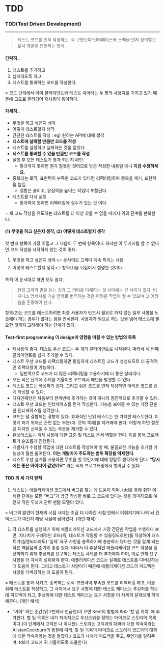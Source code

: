 # TDD

### TDD(Test Driven Development)

***

> 테스트 코드를 먼저 작성하는, 즉 구현보다 인터페이스와 스펙을 먼저 정의함으로서 개발을 진행하는 방식.

#### 간략히..

1. 테스트를 추가하고
2. 실패하도록 하고
3. 테스트를 통과하는 코드를 작성한다.

\= 코드 단계에서 이미 클라이언트와 테스트 릭이라는 두 명의 사용자를 가지고 있기 때문에 고도로 분리되어 재사용이 용이하다.

#### 자세히..

* 무엇을 하고 싶은지 생각
* 어떻게 테스트할지 생각
* 간단한 테스트를 작성 : eg) 원하는 API에 대해 생각
* **테스트에 실패할 만큼만 코드를 작성**
* 테스트를 실행하고 실패하는 것을 알았다.
* **테스트를 통과할 수 있을 만큼만 코드를 작성**
* 실행 후 모든 테스트가 통과 되는지 확인.
  * 통과하지 못하면 뭔가 잘못한 것이므로 방금 작성한 내용일 테니 **지금 수정하세요.**
* 중복되는 로직, 표현력이 부족한 코드가 있다면 리팩터링하여 중복을 제거, 표현력을 높임.
  * 결합은 줄이고, 응집력을 높이는 작업이 포함된다.
* 테스트를 다시 실행
  * 통과하지 못하면 리팩터링에 실수가 있는 것 이다.

\= 새 코드 작성을 유도하는 테스트를 더 이상 찾을 수 없을 때까지 위의 단계를 반복한다.

#### (1) 무엇을 하고 싶은지 생각, (2) 어떻게 테스트할지 생각

첫 번째 항목이 가장 어렵고 그 다음이 두 번째 항목이다. 하지만 이 두가지를 할 수 없다면 코드 작성을 시작하지 않는 것이 좋다.

1. 무엇을 하고 싶은지 생각 👉 온사이트 고객이 계속 외치는 내용
2. 어떻게 테스트할지 생각 👉 항목(1)을 뒤집어서 설명한 것이다.

특히 이 순서대로 하면 모두 쉽다.

> 현장 고객의 말을 듣는 것과 그 의미를 이해하는 것 사이에는 큰 차이가 있다. 비지니스 명세서를 기술 언어로 번역하는 것은 어려운 작업이 될 수 있으며 그 어려움을 존중해야 한다.

항목(2)는 코드를 테스트하려면 최종 사용자가 반드시 필요로 하지 않는 일부 사항을 노출해야 하는 경우가 많다는 점을 인식한다. 사용자가 필요로 하는 것을 넘어 테스트에 필요한 것까지 고려해야 하는 단계가 있다.

>

#### Test-first programming 이 design에 영향을 미칠 수 있는 방법의 목록

* 재사용이 좋다. 테스트 우선 코드는 두 개의 클라이언트로 시작된다. 따라서 세 번째 클라이언트를 쉽게 추가할 수 있다.
* 테스트 우선 코드를 리팩터링하면 동일하게 테스트된 코드가 생성되므로 더 공격적인 리팩터링이 가능하다.
  * 일반적으로 코드가 더 많은 리팩터링을 수용하기에 더 좋은 상태이다.
* 모든 작은 단계에 주의를 기울이면 코드에서 패턴을 발견할 수 있다.
* 테스트 코드는 작성하기 쉽다. 그리고 쉬운 코드를 먼저 작성하면 어려운 코드를 쉽게 작성할 수 있다.
* 디자인패턴은 처음부터 한꺼번에 추가하는 것이 아니라 점진적으로 추가할 수 있다.
* 테스트 우선 코드는 인터페이스를 먼저 작성한다. 기능을 보여줄 수 있는 가장 단순한 인터페이스를 생각한다.
* 코드는 덜 결합되는 경향이 있다. 효과적인 단위 테스트는 한 가지만 테스트한다. 이렇게 하기 위해선 관련 없는 부분(예: 모의 객체)을 제거해야 한다. 이렇게 하면 잘못된 디자인 선택일 수 있는 부분을 제거할 수 있다.
* 유닛테스트는 객체 사용에 대한 표준 및 테스트 문서 역할을 한다. 이를 통해 프로젝트가 순조롭게 진행된다.
* 개발자가 수행할 작업에 대한 테스트를 작성해야 할 때, 불필요한 기능을 추가할 가능성이 훨씬 줄어든다. **이는 개발자가 주도하는 범위 확장을 억제한다.**
* 테스트 우선 설계를 사용하면 무엇을 할 것인지에 대해 정말로 생각하게 된다. **“당시에는 좋은 아이디어 같았어요”** 라는 식의 프로그래밍에서 벗어날 수 있다.

#### TDD 의 세 가지 원칙

1. 테스트는 애플리케이션 코드에서 버그를 찾는 데 도움이 되며, tdd를 통해 취한 미세한 단계는 모든 “버그”가 방금 작성한 바로 그 코드에 있다는 것을 의미하므로 여전히 작은 두뇌에 관련 멘탈 모델이 있다.

\= 버그의 발견이 현재의 시점 내지는 조금 더 나아간 시점 안에서 이뤄지기에 나의 뇌 컨텍스트가 여전히 해당 시점에 남아있다. (개인 해석)

1. 각 테스트를 실행하기 위해 애플리케이션 코드에서 가장 간단한 작업을 수행하다 보면, 지나치게 구체적인 코드(즉, 테스트가 작동할 수 있을정도로만)를 작성하여 테스트가(실행되더라도) ‘실제’ 요구 사항을 충족하기에 충분하지 않다는 것을 알게 되는 작은 깨달음의 순가이 종종 있다. 따라서 더 추상적인 애플리케이션 코드 작성을 정당화하기 위해 추상화를 요구하는 테스트 사례를 더 추가해야 하며, 이로 인해 요구 사항을 더 자세히 살펴봐야 한다. 애플리케이션 코드는 실제로 테스트를 디버깅하는 데 도움이 된다. 그리고 테스트가 사양이기 때문에 애플리케이션 코드의 피드백은 사양을 디버깅하는 데 도움이 된다.

\= 테스트를 통과 시키고, 중복되는 로직-표현력이 부족한 코드를 리팩터링 하고, 이를 위해 테스트를 작성하고, 그 사이에서 요구 사항에 대한 테스트 케이스는 추상화를 하는데 피드백이 되고, 추상화에 대한 테스트 케이스는 요구 사항을 더 자세히 살펴보게 하게 해준다. (개인 해석)

* “아하” 하는 순간(위 2번에서 언급한)이 오면 Kent의 방법에 따라 ‘할 일 목록’ 에 추가한다. 할 일 목록은 내가 지속적으로 우선순위를 정하는 마이크로 스토리의 목록이다.(이 단계에서 고객은 나 이니깐). 스토리는 고객과의 대화에 대한 약속이라는 AlistairCockburn의 통찰에 따라, 할 일 목록의 마이크로 스토리가 코드와의 대화에 대한 약속이라는 것을 알았다.( 코드가 나에게 피드백을 주고, 무언가를 알려주며, tdd가 코드에 귀 기울이도록 조율한다)

